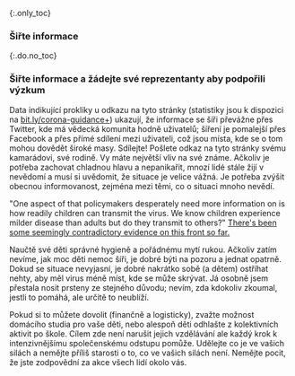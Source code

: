 {:.only_toc}
### Šiřte informace

{:.do.no_toc}
### Šiřte informace a žádejte své reprezentanty aby podpořili výzkum

Data indikující prokliky u odkazu na tyto stránky (statistiky jsou k dispozici na [bit.ly/corona-guidance+](https://bit.ly/corona-guidance+)) ukazují, že informace se šíři převážne přes Twitter, kde má vědecká komunita hodně uživatelů; šíření je pomalejší přes Facebook a přes přímé sdílení mezi uživateli, což jsou místa, kde se o tom mohou dovědět široké masy. Sdílejte! Pošlete odkaz na tyto stránky svému kamarádovi, své rodině. Vy máte největší vliv na své známe. Ačkoliv je potřeba zachovat chladnou hlavu a nepanikařit, mnozí lidé stále žijí v nevědomí a musí si uvědomit, že situace je velice vážná. Je potřeba zvýšit obecnou informovanost, zejména mezi těmi, co o situaci mnoho nevědí.

"One aspect of that policymakers desperately need more information on is how readily children can transmit the virus. We know children experience
milder disease than adults but do they transmit to others?" [There's been some seemingly contradictory evidence on this front so far.](https://twitter.com/joshmich/status/1236286986161356801)

Naučtě své děti správné hygieně a pořádnému mytí rukou. Ačkoliv zatím nevíme, jak moc děti nemoc šíři, je dobré býti na pozoru a jednat opatrně. Dokud se situace nevyjasní, je dobré nakrátko sobě (a dětem) ostříhat nehty, aby měl virus méně míst, kde se může skrývat. Já osobně jsem přestala nosit prsteny ze stejného důvodu; nevím, zda kdokoliv zkoumal, jestli to pomáhá, ale určitě to neublíží.

Pokud si to můžete dovolit (finančně a logisticky), zvažte možnost domácího studia pro vaše děti, nebo alespoň děti odhlašte z kolektivních aktivit po škole. Cílem zde není narušit jejich vzdělávání ale každý krok k intenzivnějšímu společenskému odstupu pomůže.  Udělejte co je ve vašich silách a nemějte příliš starosti o to, co ve vašich silách není. Nemějte pocit, že jste zodpovědní za akce všech lidí okolo vás.
